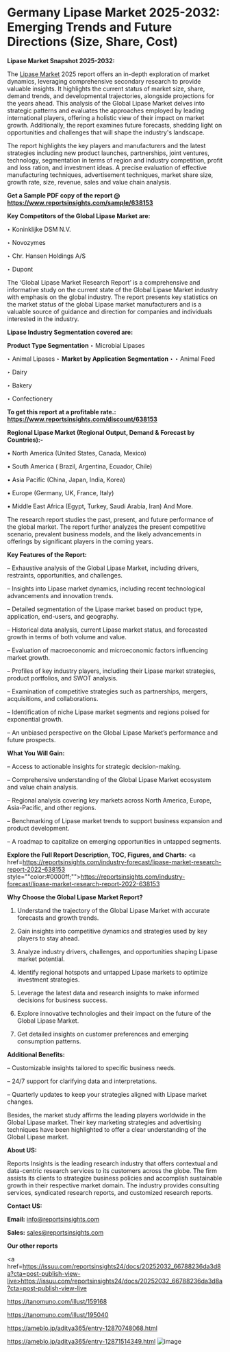 # Germany Lipase Market 2025-2032: Emerging Trends and Future Directions (Size, Share, Cost)

<strong>Lipase Market Snapshot 2025-2032:</strong>

The <a href=https://www.reportsinsights.com/sample/638153>Lipase Market</a> 2025 report offers an in-depth exploration of market dynamics, leveraging comprehensive secondary research to provide valuable insights. It highlights the current status of market size, share, demand trends, and developmental trajectories, alongside projections for the years ahead. This analysis of the Global Lipase Market delves into strategic patterns and evaluates the approaches employed by leading international players, offering a holistic view of their impact on market growth. Additionally, the report examines future forecasts, shedding light on opportunities and challenges that will shape the industry's landscape.

The report highlights the key players and manufacturers and the latest strategies including new product launches, partnerships, joint ventures, technology, segmentation in terms of region and industry competition, profit and loss ration, and investment ideas. A precise evaluation of effective manufacturing techniques, advertisement techniques, market share size, growth rate, size, revenue, sales and value chain analysis.

<strong>Get a Sample PDF copy of the report @ <a href=https://www.reportsinsights.com/sample/638153 style=color:#0000ff;>https://www.reportsinsights.com/sample/638153</a></strong>

<strong>Key Competitors of the Global Lipase Market are:</strong>

‣ Koninklijke DSM N.V.

‣ Novozymes

‣ Chr. Hansen Holdings A/S

‣ Dupont

The ‘Global Lipase Market Research Report’ is a comprehensive and informative study on the current state of the Global Lipase Market industry with emphasis on the global industry. The report presents key statistics on the market status of the global Lipase market manufacturers and is a valuable source of guidance and direction for companies and individuals interested in the industry.

<strong>Lipase Industry Segmentation covered are:</strong>

<strong>Product Type Segmentation</strong>
‣
Microbial Lipases

‣ Animal Lipases
‣ 
<strong>Market by Application Segmentation</strong>
‣
‣  Animal Feed

‣ Dairy

‣ Bakery

‣ Confectionery

<strong>To get this report at a profitable rate.: <a href=https://www.reportsinsights.com/discount/638153 style=color:#0000ff;>https://www.reportsinsights.com/discount/638153</a></strong>

<strong>Regional Lipase Market (Regional Output, Demand &amp; Forecast by Countries):-</strong>

• North America (United States, Canada, Mexico)

• South America ( Brazil, Argentina, Ecuador, Chile)

• Asia Pacific (China, Japan, India, Korea)

• Europe (Germany, UK, France, Italy)

• Middle East Africa (Egypt, Turkey, Saudi Arabia, Iran) And More.

The research report studies the past, present, and future performance of the global market. The report further analyzes the present competitive scenario, prevalent business models, and the likely advancements in offerings by significant players in the coming years.

<strong>Key Features of the Report:</strong>

– Exhaustive analysis of the Global Lipase Market, including drivers, restraints, opportunities, and challenges.

– Insights into Lipase market dynamics, including recent technological advancements and innovation trends.

– Detailed segmentation of the Lipase market based on product type, application, end-users, and geography.

– Historical data analysis, current Lipase market status, and forecasted growth in terms of both volume and value.

– Evaluation of macroeconomic and microeconomic factors influencing market growth.

– Profiles of key industry players, including their Lipase market strategies, product portfolios, and SWOT analysis.

– Examination of competitive strategies such as partnerships, mergers, acquisitions, and collaborations.

– Identification of niche Lipase market segments and regions poised for exponential growth.

– An unbiased perspective on the Global Lipase Market’s performance and future prospects.

<strong>What You Will Gain:</strong>

– Access to actionable insights for strategic decision-making.

– Comprehensive understanding of the Global Lipase Market ecosystem and value chain analysis.

– Regional analysis covering key markets across North America, Europe, Asia-Pacific, and other regions.

– Benchmarking of Lipase market trends to support business expansion and product development.

– A roadmap to capitalize on emerging opportunities in untapped segments.

<strong>Explore the Full Report Description, TOC, Figures, and Charts:</strong>
<a href=https://reportsinsights.com/industry-forecast/lipase-market-research-report-2022-638153 style=""color:#0000ff;"">https://reportsinsights.com/industry-forecast/lipase-market-research-report-2022-638153</a>

<strong>Why Choose the Global Lipase Market Report?</strong>

1. Understand the trajectory of the Global Lipase Market with accurate forecasts and growth trends.

2. Gain insights into competitive dynamics and strategies used by key players to stay ahead.

3. Analyze industry drivers, challenges, and opportunities shaping Lipase market potential.

4. Identify regional hotspots and untapped Lipase markets to optimize investment strategies.

5. Leverage the latest data and research insights to make informed decisions for business success.

6. Explore innovative technologies and their impact on the future of the Global Lipase Market.

7. Get detailed insights on customer preferences and emerging consumption patterns.

<strong>Additional Benefits:</strong>

– Customizable insights tailored to specific business needs.

– 24/7 support for clarifying data and interpretations.

– Quarterly updates to keep your strategies aligned with Lipase market changes.

Besides, the market study affirms the leading players worldwide in the Global Lipase market. Their key marketing strategies and advertising techniques have been highlighted to offer a clear understanding of the Global Lipase market.

<strong><strong>About US</strong>:</strong>

Reports Insights is the leading research industry that offers contextual and data-centric research services to its customers across the globe. The firm assists its clients to strategize business policies and accomplish sustainable growth in their respective market domain. The industry provides consulting services, syndicated research reports, and customized research reports.

<strong>Contact US:</strong>

<p class=><b>Email:</b> <a href=mailto:info@reportsinsights.com>info@reportsinsights.com</a></p>
<p class=><b>Sales:</b> <a href=mailto:sales@reportsinsights.com>sales@reportsinsights.com</a></p>

<strong>Our other reports</strong>

<a href=https://issuu.com/reportsinsights24/docs/20252032_66788236da3d8a?cta=post-publish-view-live>https://issuu.com/reportsinsights24/docs/20252032_66788236da3d8a?cta=post-publish-view-live</a>

<a href=https://tanomuno.com/illust/159168>https://tanomuno.com/illust/159168</a>

<a href=https://tanomuno.com/illust/195040>https://tanomuno.com/illust/195040</a>

<a href=https://ameblo.jp/aditya365/entry-12870748068.html>https://ameblo.jp/aditya365/entry-12870748068.html</a>

<a href=https://ameblo.jp/aditya365/entry-12871514349.html>https://ameblo.jp/aditya365/entry-12871514349.html</a>
![image](https://github.com/user-attachments/assets/be64275d-ef93-49ae-a22b-d88c04f07ab8)
